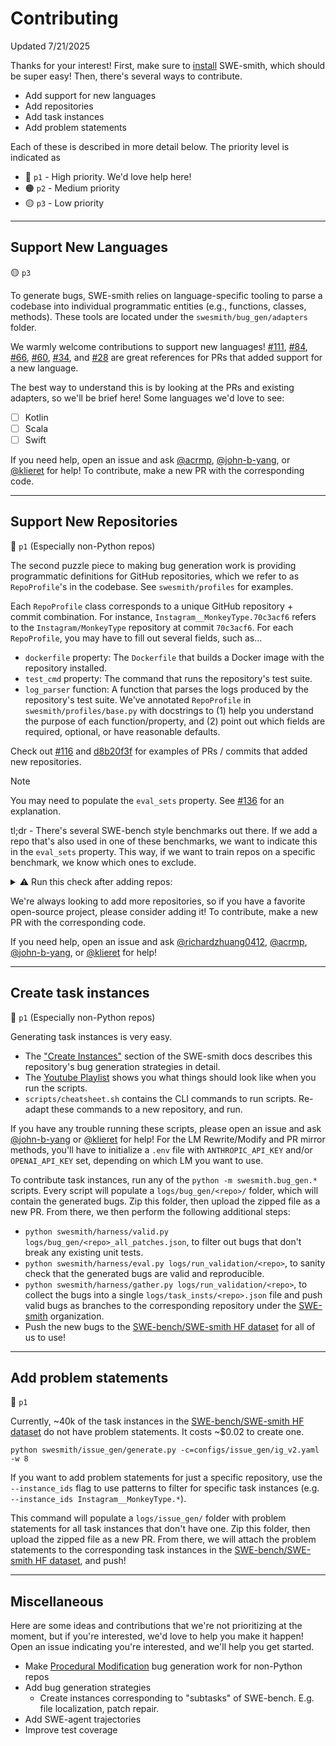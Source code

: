 # Contributing
Updated 7/21/2025

Thanks for your interest!
First, make sure to [install](https://swesmith.com/getting_started/installation/) SWE-smith, which should be super easy!
Then, there's several ways to contribute.

* Add support for new languages
* Add repositories
* Add task instances
* Add problem statements

Each of these is described in more detail below. The priority level is indicated as
* 🔴 `p1` - High priority. We'd love help here!
* 🟠 `p2` - Medium priority
* 🟡 `p3` - Low priority

<hr />

## Support New Languages

🟡 `p3`

To generate bugs, SWE-smith relies on language-specific tooling to parse a codebase into individual programmatic entities (e.g., functions, classes, methods).
These tools are located under the `swesmith/bug_gen/adapters` folder.

We warmly welcome contributions to support new languages! [#111](https://github.com/SWE-bench/SWE-smith/pull/111), [#84](https://github.com/SWE-bench/SWE-smith/pull/84), [#66](https://github.com/SWE-bench/SWE-smith/pull/66), [#60](https://github.com/SWE-bench/SWE-smith/pull/60), [#34](https://github.com/SWE-bench/SWE-smith/pull/34), and [#28](https://github.com/SWE-bench/SWE-smith/pull/28) are great references for PRs that added support for a new language.

The best way to understand this is by looking at the PRs and existing adapters, so we'll be brief here! Some languages we'd love to see:
- [ ] Kotlin
- [ ] Scala
- [ ] Swift

If you need help, open an issue and ask [@acrmp](https://github.com/acrmp), [@john-b-yang](https://github.com/john-b-yang), or [@klieret](https://github.com/klieret) for help! To contribute, make a new PR with the corresponding code.

<hr />

## Support New Repositories

🔴 `p1` (Especially non-Python repos)

The second puzzle piece to making bug generation work is providing programmatic definitions for GitHub repositories, which we refer to as `RepoProfile`'s in the codebase.
See `swesmith/profiles` for examples.

Each `RepoProfile` class corresponds to a unique GitHub repository + commit combination.
For instance, `Instagram__MonkeyType.70c3acf6` refers to the `Instagram/MonkeyType` repository at commit `70c3acf6`.
For each `RepoProfile`, you may have to fill out several fields, such as...
* `dockerfile` property: The `Dockerfile` that builds a Docker image with the repository installed.
* `test_cmd` property: The command that runs the repository's test suite.
* `log_parser` function: A function that parses the logs produced by the repository's test suite.
We've annotated `RepoProfile` in `swesmith/profiles/base.py` with docstrings to (1) help you understand the purpose of each function/property, and (2) point out which fields are required, optional, or have reasonable defaults.

Check out [#116](https://github.com/SWE-bench/SWE-smith/pull/116) and [d8b20f3f](https://github.com/SWE-bench/SWE-smith/commit/d8b20f3f2ee13e8c9b6ef9495c25e9704008d07a) for examples of PRs / commits that added new repositories.

> [!NOTE]
> You may need to populate the `eval_sets` property. See [#136](https://github.com/SWE-bench/SWE-smith/pull/136) for an explanation.
> 
> tl;dr - There's several SWE-bench style benchmarks out there. If we add a repo that's also used in one of these benchmarks, we want to indicate this in the `eval_sets` property.
> This way, if we want to train repos on a specific benchmark, we know which ones to exclude.
>
> <details>
>      <summary>⚠️ Run this check after adding repos:</summary>
>
> ```python
> from swesmith.profiles import registry
> from datasets import load_dataset
> 
> sb = set(load_dataset("SWE-bench/SWE-bench_Verified", split="test")["repo"])
> sbmm = set(load_dataset("SWE-bench/SWE-bench_Multimodal", split="test")["repo"])
> sbml = set(load_dataset("SWE-bench/SWE-bench_Multilingual", split="test")["repo"])
> 
> profiles = {
>     f"{rp.owner}/{rp.repo}": rp.eval_sets
>     for rp in registry.values()
> }
> 
> for test_repos, test_set in [
>     (sb, "SWE-bench/SWE-bench_Verified"),
>     (sbmm, "SWE-bench/SWE-bench_Multimodal"),
>     (sbml, "SWE-bench/SWE-bench_Multilingual"),
> ]:
>     for repo in test_repos:
>         if repo not in profiles:
>             continue
>         if test_set not in profiles[repo]:
>             print(f"Add {test_set} to {repo}'s `eval_sets` property")
> ```
> </details>

We're always looking to add more repositories, so if you have a favorite open-source project, please consider adding it! To contribute, make a new PR with the corresponding code.

If you need help, open an issue and ask [@richardzhuang0412](https://github.com/richardzhuang0412), [@acrmp](https://github.com/acrmp), [@john-b-yang](https://github.com/john-b-yang), or [@klieret](https://github.com/klieret) for help!

<hr />

## Create task instances

🔴 `p1` (Especially non-Python repos)

Generating task instances is very easy.
* The ["Create Instances"](https://swesmith.com/guides/create_instances/) section of the SWE-smith docs describes this repository's bug generation strategies in detail.
* The [Youtube Playlist](https://youtube.com/playlist?list=PL1b-qYhmIXEhyaUafmTYmMI4l9dbCLNix&si=7xnYixLc7MJSy7UU) shows you what things should look like when you run the scripts.
* `scripts/cheatsheet.sh` contains the CLI commands to run scripts. Re-adapt these commands to a new repository, and run.

If you have any trouble running these scripts, please open an issue and ask [@john-b-yang](https://github.com/john-b-yang) or [@klieret](https://github.com/klieret) for help!
For the LM Rewrite/Modify and PR mirror methods, you'll have to initialize a `.env` file with `ANTHROPIC_API_KEY` and/or `OPENAI_API_KEY` set, depending on which LM you want to use.

To contribute task instances, run any of the `python -m swesmith.bug_gen.*` scripts. Every script will populate a `logs/bug_gen/<repo>/` folder, which will contain the generated bugs.
Zip this folder, then upload the zipped file as a new PR.
From there, we then perform the following additional steps:
* `python swesmith/harness/valid.py logs/bug_gen/<repo>_all_patches.json`, to filter out bugs that don't break any existing unit tests.
* `python swesmith/harness/eval.py logs/run_validation/<repo>`, to sanity check that the generated bugs are valid and reproducible.
* `python swesmith/harness/gather.py logs/run_validation/<repo>`, to collect the bugs into a single `logs/task_insts/<repo>.json` file and push valid bugs as branches to the corresponding repository under the [SWE-smith](https://github.com/orgs/swesmith/repositories) organization.
* Push the new bugs to the [SWE-bench/SWE-smith HF dataset](https://huggingface.co/datasets/SWE-bench/SWE-smith) for all of us to use!

<hr />

## Add problem statements

🔴 `p1`

Currently, ~40k of the task instances in the [SWE-bench/SWE-smith HF dataset](https://huggingface.co/datasets/SWE-bench/SWE-smith) do not have problem statements.
It costs ~$0.02 to create one.

```
python swesmith/issue_gen/generate.py -c=configs/issue_gen/ig_v2.yaml -w 8
```
If you want to add problem statements for just a specific repository, use the `--instance_ids` flag to use patterns to filter for specific task instances (e.g. `--instance_ids Instagram__MonkeyType.*`).

This command will populate a `logs/issue_gen/` folder with problem statements for all task instances that don't have one.
Zip this folder, then upload the zipped file as a new PR.
From there, we will attach the problem statements to the corresponding task instances in the [SWE-bench/SWE-smith HF dataset](https://huggingface.co/datasets/SWE-bench/SWE-smith), and push!

<hr />

## Miscellaneous

Here are some ideas and contributions that we're not prioritizing at the moment, but if you're interested, we'd love to help you make it happen!
Open an issue indicating you're interested, and we'll help you get started.

* Make [Procedural Modification](https://swesmith.com/guides/create_instances/#procedural-modification) bug generation work for non-Python repos
* Add bug generation strategies
    * Create instances corresponding to "subtasks" of SWE-bench. E.g. file localization, patch repair.
* Add SWE-agent trajectories
* Improve test coverage
